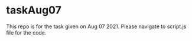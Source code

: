 # taskAug07
This repo is for the task given on Aug 07 2021. Please navigate to script.js file for the code.
